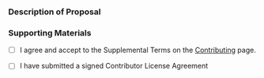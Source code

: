 ### Description of Proposal

<!--
Please put a brief synopsis of the proposal here

The proposal itself should be in the PR as a markdown file to aid annotation and feedback.
-->

### Supporting Materials

<!--
Put screenshots or other summary information here
-->


<!--
Please review the  [Contributing](http://openusd.org/docs/Contributing-to-USD.html) page in the
documentation for the Supplemental Terms that apply to this repository.
Place an X in the box when you are familiar with it.
-->
- [ ] I agree and accept to the Supplemental Terms on the [Contributing](https://graphics.pixar.com/usd/dev/contributing_to_usd.html) page.
<!-- 
Place an X in the box if you have submitted a signed Contributor License Agreement.
A signed CLA must be received before pull requests can be merged.
For instructions, see: http://openusd.org/release/contributing_to_usd.html
-->
- [ ] I have submitted a signed Contributor License Agreement
